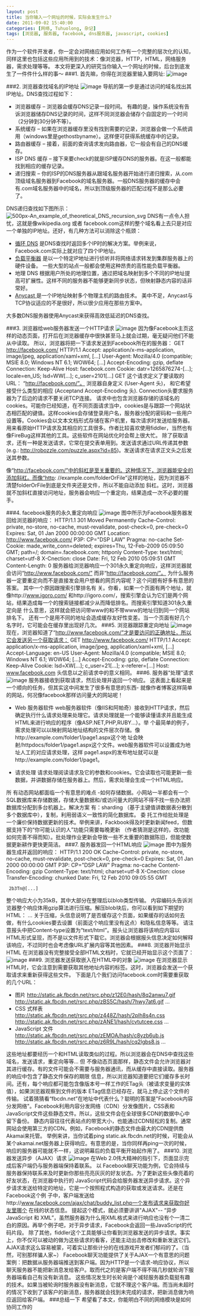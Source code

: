 ```yaml
---
layout: post
title: 当你输入一个网址的时候，实际会发生什么?
date: 2011-09-02 15:40:00
categories: [网络, Tuhuolong, 杂记]
tags: [浏览器, 服务器, facebook, dns服务器, javascript, cookies]
---
```

作为一个软件开发者，你一定会对网络应用如何工作有一个完整的层次化的认知，同样这里也包括这些应用所用到的技术：像浏览器，HTTP，HTML，网络服务器，需求处理等等。
本文将更深入的研究当你输入一个网址的时候，后台到底发生了一件件什么样的事～
###1. 首先嘛，你得在浏览器里输入要网址:
![image](http://igoro.com/wordpress/wp-content/uploads/2010/02/image4.png "image")

###2. 浏览器查找域名的IP地址
![image](http://igoro.com/wordpress/wp-content/uploads/2010/02/image13.png "image")
导航的第一步是通过访问的域名找出其IP地址。DNS查找过程如下：
- 浏览器缓存 – 浏览器会缓存DNS记录一段时间。 有趣的是，操作系统没有告诉浏览器储存DNS记录的时间，这样不同浏览器会储存个自固定的一个时间（2分钟到30分钟不等）。
- 系统缓存 – 如果在浏览器缓存里没有找到需要的记录，浏览器会做一个系统调用（windows里是gethostbyname）。这样便可获得系统缓存中的记录。
- 路由器缓存 – 接着，前面的查询请求发向路由器，它一般会有自己的DNS缓存。
- ISP DNS 缓存 – 接下来要check的就是ISP缓存DNS的服务器。在这一般都能找到相应的缓存记录。
- 递归搜索 – 你的ISP的DNS服务器从跟域名服务器开始进行递归搜索，从.com顶级域名服务器到Facebook的域名服务器。一般DNS服务器的缓存中会有.com域名服务器中的域名，所以到顶级服务器的匹配过程不是那么必要了。

DNS递归查找如下图所示：
![500px-An_example_of_theoretical_DNS_recursion_svg](http://igoro.com/wordpress/wp-content/uploads/2010/02/500pxAn_example_of_theoretical_DNS_recursion_svg.png "500px-An_example_of_theoretical_DNS_recursion_svg")
DNS有一点令人担忧，这就是像wikipedia.org 或者 facebook.com这样的整个域名看上去只是对应一个单独的IP地址。还好，有几种方法可以消除这个瓶颈：
- [循环
 DNS](http://baike.baidu.com/view/1527368.html) 是DNS查找时返回多个IP时的解决方案。举例来说，Facebook.com实际上就对应了四个IP地址。
- [负载平衡器](http://baike.baidu.com/view/486970.htm) 是以一个特定IP地址进行侦听并将网络请求转发到集群服务器上的硬件设备。
 一些大型的站点一般都会使用这种昂贵的高性能负载平衡器。
- 地理 DNS 根据用户所处的地理位置，通过把域名映射到多个不同的IP地址提高可扩展性。这样不同的服务器不能够更新同步状态，但映射静态内容的话非常好。
- [Anycast ](http://baike.baidu.com/view/1398775.htm)是一个IP地址映射多个物理主机的路由技术。
 美中不足，Anycast与TCP协议适应的不是很好，所以很少应用在那些方案中。

大多数DNS服务器使用Anycast来获得高效低延迟的DNS查找。

###3. 浏览器给web服务器发送一个HTTP请求
![image](http://igoro.com/wordpress/wp-content/uploads/2010/02/image22.png "image")
因为像Facebook主页这样的动态页面，打开后在浏览器缓存中很快甚至马上就会过期，毫无疑问他们不能从中读取。
所以，浏览器将把一下请求发送到Facebook所在的服务器：
	GET http://facebook.com/ HTTP/1.1
	 Accept: application/x-ms-application, image/jpeg, application/xaml+xml, [...]
	 User-Agent: Mozilla/4.0 (compatible; MSIE 8.0; Windows NT 6.1; WOW64; [...]
	 Accept-Encoding: gzip, deflate
	 Connection: Keep-Alive
	 Host: facebook.com
	 Cookie: datr=1265876274-[...]; locale=en_US; lsd=WW[...]; c_user=2101[...]
GET 这个请求定义了要读取的URL： “http://facebook.com/”。 浏览器自身定义 (User-Agent 头)，
 和它希望接受什么类型的相应 (Acceptand Accept-Encoding 头). Connection头要求服务器为了后边的请求不要关闭TCP连接。
请求中也包含浏览器存储的该域名的cookies。可能你已经知道，在不同页面请求当中，cookies是与跟踪一个网站状态相匹配的键值。这样cookies会存储登录用户名，服务器分配的密码和一些用户设置等。Cookies会以文本文档形式存储在客户机里，每次请求时发送给服务器。
用来看原始HTTP请求及其相应的工具很多。作者比较喜欢使用fiddler，当然也有像FireBug这样其他的工具。这些软件在网站优化时会帮上很大忙。
除了获取请求，还有一种是发送请求，它常在提交表单用到。发送请求通过URL传递其参数(e.g.: http://robozzle.com/puzzle.aspx?id=85)。发送请求在请求正文头之后发送其参数。

像“http://facebook.com/”中的斜杠是至关重要的。这种情况下，浏览器能安全的添加斜杠。而像“http: //example.com/folderOrFile”这样的地址，因为浏览器不清楚folderOrFile到底是文件夹还是文件，所以不能自动添加 斜杠。这时，浏览器就不加斜杠直接访问地址，服务器会响应一个重定向，结果造成一次不必要的握手。 

###4. facebook服务的永久重定向响应
![image](http://igoro.com/wordpress/wp-content/uploads/2010/02/image8.png "image")
图中所示为Facebook服务器发回给浏览器的响应：
	HTTP/1.1 301 Moved Permanently
	 Cache-Control: private, no-store, no-cache, must-revalidate, post-check=0,
	 pre-check=0
	 Expires: Sat, 01 Jan 2000 00:00:00 GMT
	 Location: http://www.facebook.com/
	 P3P: CP="DSP LAW"
	 Pragma: no-cache
	 Set-Cookie: made_write_conn=deleted; expires=Thu, 12-Feb-2009 05:09:50 GMT;
	 path=/; domain=.facebook.com; httponly
	 Content-Type: text/html; charset=utf-8
	 X-Cnection: close
	 Date: Fri, 12 Feb 2010 05:09:51 GMT
	 Content-Length: 0
服务器给浏览器响应一个301永久重定向响应，这样浏览器就会访问“http://www.facebook.com/” 而非“http://facebook.com/”。
为什么服务器一定要重定向而不是直接发会用户想看的网页内容呢？这个问题有好多有意思的答案。
其中一个原因跟搜索引擎排名有 关。你看，如果一个页面有两个地址，就像http://www.igoro.com/ 和http://igoro.com/，搜索引擎会认为它们是两个网站，结果造成每一个的搜索链接都减少从而降低排名。而搜索引擎知道301永久重定向是
 什么意思，这样就会把访问带www的和不带www的地址归到同一个网站排名下。
还有一个是用不同的地址会造成缓存友好性变差。当一个页面有好几个名字时，它可能会在缓存里出现好几次。
###5. 浏览器跟踪重定向地址
![image](http://igoro.com/wordpress/wp-content/uploads/2010/02/image23.png "image")
现在，浏览器知道了“http://www.facebook.com/”才是要访问的正确地址，所以它会发送另一个获取请求：
	GET http://www.facebook.com/ HTTP/1.1
	 Accept: application/x-ms-application, image/jpeg, application/xaml+xml, [...]
	 Accept-Language: en-US
	 User-Agent: Mozilla/4.0 (compatible; MSIE 8.0; Windows NT 6.1; WOW64; [...]
	 Accept-Encoding: gzip, deflate
	 Connection: Keep-Alive
	 Cookie: lsd=XW[...]; c_user=21[...]; x-referer=[...]
	 Host: www.facebook.com
头信息以之前请求中的意义相同。
###6. 服务器“处理”请求
![image](http://igoro.com/wordpress/wp-content/uploads/2010/02/image9.png "image")
服务器接收到获取请求，然后处理并返回一个响应。
这表面上看起来是一个顺向的任务，但其实这中间发生了很多有意思的东西- 就像作者博客这样简单的网站，何况像facebook那样访问量大的网站呢！
- Web 服务器软件
web服务器软件（像IIS和阿帕奇）接收到HTTP请求，然后确定执行什么请求处理来处理它。请求处理就是一个能够读懂请求并且能生成HTML来进行响应的程序（像ASP.NET,PHP,RUBY...）。举 个最简单的例子，需求处理可以以映射网站地址结构的文件层次存储。像http://example.com/folder1/page1.aspx这个地 址会映射/httpdocs/folder1/page1.aspx这个文件。web服务器软件可以设置成为地址人工的对应请求处理，这样 page1.aspx的发布地址就可以是http://example.com/folder1/page1。

- 请求处理
请求处理阅读请求及它的参数和cookies。它会读取也可能更新一些数据，并讲数据存储在服务器上。然后，需求处理会生成一个HTML响应。

所 有动态网站都面临一个有意思的难点 -如何存储数据。小网站一半都会有一个SQL数据库来存储数据，存储大量数据和/或访问量大的网站不得不找一些办法把数据库分配到多台机器上。解决方案 有：sharding （基于主键值讲数据表分散到多个数据库中），复制，利用弱语义一致性的简化数据库。
委 托工作给批处理是一个廉价保持数据更新的技术。举例来讲，Fackbook得及时更新新闻feed，但数据支持下的“你可能认识的人”功能只需要每晚更新 （作者猜测是这样的，改功能如何完善不得而知）。批处理作业更新会导致一些不太重要的数据陈旧，但能使数据更新耕作更快更简洁。
###7. 服务器发回一个HTML响应
![image](http://igoro.com/wordpress/wp-content/uploads/2010/02/image10.png "image")
图中为服务器生成并返回的响应：
	HTTP/1.1 200 OK
	 Cache-Control: private, no-store, no-cache, must-revalidate, post-check=0,
	 pre-check=0
	 Expires: Sat, 01 Jan 2000 00:00:00 GMT
	 P3P: CP="DSP LAW"
	 Pragma: no-cache
	 Content-Encoding: gzip
	 Content-Type: text/html; charset=utf-8
	 X-Cnection: close
	 Transfer-Encoding: chunked
	 Date: Fri, 12 Feb 2010 09:05:55 GMT
	
	 2b3Tn@[...]
整个响应大小为35kB，其中大部分在整理后以blob类型传输。
内容编码头告诉浏览器整个响应体用gzip算法进行压缩。解压blob块后，你可以看到如下期望的HTML：
	<!DOCTYPE html PUBLIC "-//W3C//DTD XHTML 1.0 Strict//EN"    
	 "http://www.w3.org/TR/xhtml1/DTD/xhtml1-strict.dtd">
	 <html xmlns="http://www.w3.org/1999/xhtml" xml:lang="en"
	 lang="en" id="facebook" class=" no_js">
	 <head>
	 <meta http-equiv="Content-type" content="text/html; charset=utf-8" />
	 <meta http-equiv="Content-language" content="en" />
	 ...
关于压缩，头信息说明了是否缓存这个页面，如果缓存的话如何去做，有什么cookies要去设置（前面这个响应里没有这点）和隐私信息等等。
请注意报头中把Content-type设置为“text/html”。报头让浏览器将该响应内容以HTML形式呈现，而不是以文件形式下载它。浏览器会根据报头信息决定如何解释该响应，不过同时也会考虑像URL扩展内容等其他因素。
###8. 浏览器开始显示HTML
在浏览器没有完整接受全部HTML文档时，它就已经开始显示这个页面了：
![image](http://igoro.com/wordpress/wp-content/uploads/2010/02/image6.png "image")
###9. 浏览器发送获取嵌入在HTML中的对象
![image](http://igoro.com/wordpress/wp-content/uploads/2010/02/image11.png "image")
在浏览器显示HTML时，它会注意到需要获取其他地址内容的标签。这时，浏览器会发送一个获取请求来重新获得这些文件。
下面是几个我们访问facebook.com时需要重获取的几个URL：
- 图片
http://static.ak.fbcdn.net/rsrc.php/z12E0/hash/8q2anwu7.gif
http://static.ak.fbcdn.net/rsrc.php/zBS5C/hash/7hwy7at6.gif
…
- CSS 式样表
http://static.ak.fbcdn.net/rsrc.php/z448Z/hash/2plh8s4n.css
http://static.ak.fbcdn.net/rsrc.php/zANE1/hash/cvtutcee.css
…
- JavaScript 文件
http://static.ak.fbcdn.net/rsrc.php/zEMOA/hash/c8yzb6ub.js
http://static.ak.fbcdn.net/rsrc.php/z6R9L/hash/cq2lgbs8.js
…

这些地址都要经历一个和HTML读取类似的过程。所以浏览器会在DNS中查找这些域名，发送请求，重定向等等...
但 不像动态页面那样，静态文件会允许浏览器对其进行缓存。有的文件可能会不需要与服务器通讯，而从缓存中直接读取。服务器的响应中包含了静态文件保存的期限 信息，所以浏览器知道要把它们缓存多长时间。还有，每个响应都可能包含像版本号一样工作的ETag头（被请求变量的实体值），如果浏览器观察到文件的版本 ETag信息已经存在，就马上停止这个文件的传输。
试着猜猜看“fbcdn.net”在地址中代表什么？聪明的答案是"Facebook内容分发网络"。Facebook利用内容分发网络（CDN）分发像图片，CSS表和JavaScript文件这些静态文件。所以，这些文件会在全球很多CDN的数据中心中留下备份。
静态内容往往代表站点的带宽大小，也能通过CDN轻松的复制。通常网站会使用第三方的CDN。例如，Facebook的静态文件由最大的CDN提供商Akamai来托管。
举例来讲，当你试着ping static.ak.fbcdn.net的时候，可能会从某个akamai.net服务器上获得响应。有意思的是，当你同样再ping一次的时候，响应的服务器可能就不一样，这说明幕后的负载平衡开始起作用了。
###10. 浏览器发送异步（AJAX）请求
![image](http://igoro.com/wordpress/wp-content/uploads/2010/02/image12.png "image")
在Web 2.0伟大精神的指引下，页面显示完成后客户端仍与服务器端保持着联系。
以 Facebook聊天功能为例，它会持续与服务器保持联系来及时更新你那些亮亮灰灰的好友状态。为了更新这些头像亮着的好友状态，在浏览器中执行的 JavaScript代码会给服务器发送异步请求。这个异步请求发送给特定的地址，它是一个按照程式构造的获取或发送请求。还是在Facebook这个例 子中，客户端发送给http://www.facebook.com/ajax/chat/buddy_list.php一个发布请求来获取你好友里哪个 在线的状态信息。
提起这个模式，就必须要讲讲"AJAX"-- “异步JavaScript 和 XML”，虽然服务器为什么用XML格式来进行响应也没有个一清二白的原因。再举个例子吧，对于异步请求，Facebook会返回一些JavaScript的代码片段。
除了其他，fiddler这个工具能够让你看到浏览器发送的异步请求。事实上，你不仅可以被动的做为这些请求的看客，还能主动出击修改和重新发送它们。AJAX请求这么容易被蒙，可着实让那些计分的在线游戏开发者们郁闷的了。（当然，可别那样骗人家~）
Facebook聊天功能提供了关于AJAX一个有意思的问题案例：把数据从服务器端推送到客户端。因为HTTP是一个请求-响应协议，所以聊天服务器不能把新消息发给客户。取而代之的是客户端不得不隔几秒就轮询下服务器端看自己有没有新消息。
这些情况发生时长轮询是个减轻服务器负载挺有趣的技术。如果当被轮询时服务器没有新消息，它就不理这个客户端。而当尚未超时的情况下收到了该客户的新消息，服务器就会找到未完成的请求，把新消息做为响应返回给客户端。
###总结一下
希望看了本文，你能明白不同的网络模块是如何协同工作的
